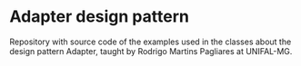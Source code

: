 # Adapter design pattern

Repository with source code of the examples used in the classes about the design pattern Adapter, taught by Rodrigo Martins Pagliares at UNIFAL-MG.

